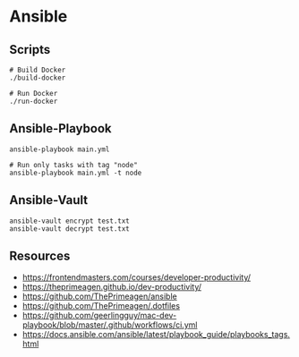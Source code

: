 # Ansible

## Scripts

```shell
# Build Docker
./build-docker

# Run Docker
./run-docker
```

## Ansible-Playbook

```shell
ansible-playbook main.yml

# Run only tasks with tag "node"
ansible-playbook main.yml -t node
```

## Ansible-Vault

```shell
ansible-vault encrypt test.txt
ansible-vault decrypt test.txt
```

## Resources

- https://frontendmasters.com/courses/developer-productivity/
- https://theprimeagen.github.io/dev-productivity/
- https://github.com/ThePrimeagen/ansible
- https://github.com/ThePrimeagen/.dotfiles
- https://github.com/geerlingguy/mac-dev-playbook/blob/master/.github/workflows/ci.yml
- https://docs.ansible.com/ansible/latest/playbook_guide/playbooks_tags.html
